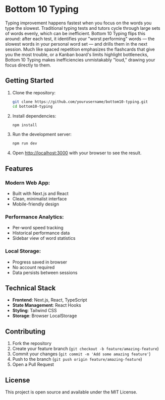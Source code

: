 # Bottom 10 Typing

Typing improvement happens fastest when you focus on the words you type the slowest. Traditional typing tests and tutors cycle through large sets of words evenly, which can be inefficient. Bottom 10 Typing flips this around: after each test, it identifies your "worst performing" words — the slowest words in your personal word set — and drills them in the next session. Much like spaced repetition emphasizes the flashcards that give you the most trouble, or a Kanban board's limits highlight bottlenecks, Bottom 10 Typing makes inefficiencies unmistakably "loud," drawing your focus directly to them.

## Getting Started

1. Clone the repository:
   ```sh
   git clone https://github.com/yourusername/bottom10-typing.git
   cd bottom10-typing
   ```

2. Install dependencies:
   ```sh
   npm install
   ```

3. Run the development server:
   ```sh
   npm run dev
   ```

4. Open [http://localhost:3000](http://localhost:3000) with your browser to see the result.

## Features

### Modern Web App:
- Built with Next.js and React
- Clean, minimalist interface
- Mobile-friendly design

### Performance Analytics:
- Per-word speed tracking
- Historical performance data
- Sidebar view of word statistics

### Local Storage:
- Progress saved in browser
- No account required
- Data persists between sessions

## Technical Stack
- **Frontend**: Next.js, React, TypeScript
- **State Management**: React Hooks
- **Styling**: Tailwind CSS
- **Storage**: Browser LocalStorage

## Contributing

1. Fork the repository
2. Create your feature branch (```git checkout -b feature/amazing-feature```)
3. Commit your changes (```git commit -m 'Add some amazing feature'```)
4. Push to the branch (```git push origin feature/amazing-feature```)
5. Open a Pull Request

## License

This project is open source and available under the MIT License.